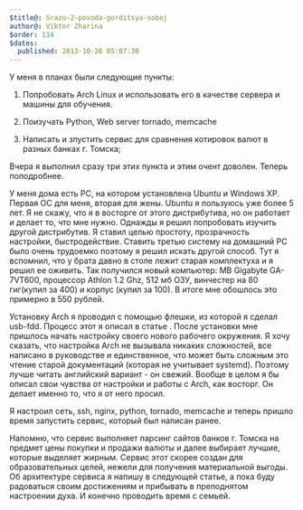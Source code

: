 ```yaml
---
$title@: Srazu-2-povoda-gorditsya-soboj
author@: Viktor Zharina
$order: 114
$dates:
  published: 2013-10-26 05:07:30
---
```

У меня в планах были следующие пункты:

1) Попробовать Arch Linux и использовать его в качестве сервера и машины для обучения.

2) Поизучать Python, Web server tornado, memcache

3) Написать и зпустить сервис для сравнения котировок валют в разных банках г. Томска;



Вчера я выполнил сразу три этих пункта и этим очент доволен. Теперь поподробнее.



У меня дома есть PC, на котором установлена Ubuntu и Windows XP. Первая ОС для меня, вторая для жены. Ubuntu я пользуюсь уже более 5 лет. Я не скажу, что я в восторге от этого дистрибутива, но он работает и делает то, что мне нужно. Однажды я решил попробовать изучить другой дистрибутив. Я ставил целью простоту, прозрачность настройки, быстродействие. Ставить третью систему на домашний PC было очень трудоемко поэтому я решил искать другой способ. Тут я вспомнил, что у брата давно в столе лежит старая комплектуха и я решил ее оживить. Так получился новый компьютер: MB Gigabyte GA-7VT600, процессор Athlon 1.2 Ghz, 512 мб ОЗУ, винчестер на 80 гиг(купил за 400) и корпус (купил за 100). В итоге мне обошлось это примерно в 550 рублей. 

Установку Arch я проводил с помощью флешки, из которой я сделал usb-fdd. Процесс этот я описал в статье <a href="http://viktor.zharina.info/poleznoe/arch-linux-zagruzka-s-fleshki-na-staroj-materinskoj-plate/" title="Arch Linux. Загрузка с флешки на старой материнской плате"></a>. После установки мне пришлось начать настройку своего нового рабочего окружения. Я хочу сказать, что настройка Arch не вызывала никаких сложностей, все написано в руководстве и единственное, что может быть сложным это чтение старой документаций (которая не учитывает systemd). Поэтому лучше читать английский вариант - он свежий. Вообще в целом я бы описал свои чувства от настройки и работы с Arch, как восторг. Он делает именно то, что я от него просил.

Я настроил сеть, ssh, nginx, python, tornado, memcache и теперь пришло время запустить сервис, который был написан ранее. 

Напомню, что сервис выполняет парсинг сайтов банков г. Томска на предмет цены покупки и продажи валюты и далее выбирает лучшие, которые выделяет жирным. Сервис этот скорее создан для образовательных целей, нежели для получения материальной выгоды. Об архитектуре сервиса я напишу в следующей статье, а пока буду радоваться своим достижениям и прибывать в преподнятом настроении духа. И конечно проводить время с семьей.









